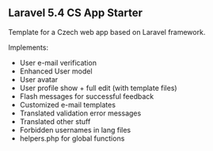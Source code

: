 ## Laravel 5.4 CS App Starter

Template for a Czech web app based on Laravel framework.

Implements:

- User e-mail verification
- Enhanced User model
- User avatar
- User profile show + full edit (with template files)
- Flash messages for successful feedback
- Customized e-mail templates
- Translated validation error messages
- Translated other stuff
- Forbidden usernames in lang files
- helpers.php for global functions
